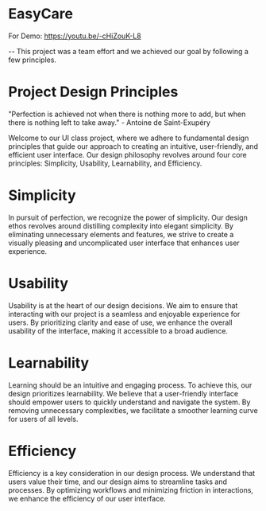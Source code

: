 # EasyCare

For Demo: https://youtu.be/-cHiZouK-L8

-- This project was a team effort and we achieved our goal by following a few principles. 

# Project Design Principles
"Perfection is achieved not when there is nothing more to add, but when there is nothing left to take away." - Antoine de Saint-Exupéry

Welcome to our UI class project, where we adhere to fundamental design principles that guide our approach to creating an intuitive, user-friendly, and efficient user interface. Our design philosophy revolves around four core principles: Simplicity, Usability, Learnability, and Efficiency.

# Simplicity
In pursuit of perfection, we recognize the power of simplicity. Our design ethos revolves around distilling complexity into elegant simplicity. By eliminating unnecessary elements and features, we strive to create a visually pleasing and uncomplicated user interface that enhances user experience.

# Usability
Usability is at the heart of our design decisions. We aim to ensure that interacting with our project is a seamless and enjoyable experience for users. By prioritizing clarity and ease of use, we enhance the overall usability of the interface, making it accessible to a broad audience.

# Learnability
Learning should be an intuitive and engaging process. To achieve this, our design prioritizes learnability. We believe that a user-friendly interface should empower users to quickly understand and navigate the system. By removing unnecessary complexities, we facilitate a smoother learning curve for users of all levels.

# Efficiency
Efficiency is a key consideration in our design process. We understand that users value their time, and our design aims to streamline tasks and processes. By optimizing workflows and minimizing friction in interactions, we enhance the efficiency of our user interface.

